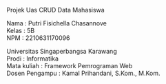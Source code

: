 Projek Uas CRUD Data Mahasiswa

Nama : Putri Fisichella Chasannove<br>
Kelas : 5B<br>
NPM : 2210631170096<br>

Universitas Singaperbangsa Karawang<br>
Prodi : Informatika<br>
Mata kuliah : Framework Pemrograman Web<br>
Dosen Pengampu : Kamal Prihandani, S.Kom., M.Kom.
